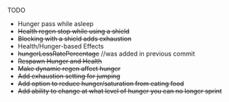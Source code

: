 TODO
* Hunger pass while asleep
* ~~Health regen stop while using a shield~~
* ~~Blocking with a shield adds exhaustion~~
* Health/Hunger-based Effects
* ~~hungerLossRatePercentage~~ //was added in previous commit
* ~~Respawn Hunger and Health~~
* ~~Make dynamic regen affect hunger~~
* ~~Add exhaustion setting for jumping~~
* ~~Add option to reduce hunger/saturation from eating food~~
* ~~Add ability to change at what level of hunger you can no longer sprint~~
